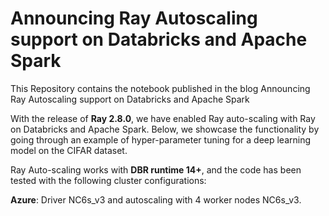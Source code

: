 # Announcing Ray Autoscaling support on Databricks and Apache Spark
This Repository contains the notebook published in the blog Announcing Ray Autoscaling support on Databricks and Apache Spark

With the release of **Ray 2.8.0**, we have enabled Ray auto-scaling with Ray on Databricks and Apache Spark. Below, we showcase the functionality by going through an example of hyper-parameter tuning for a deep learning model on the CIFAR dataset.

Ray Auto-scaling works with **DBR runtime 14+**, and the code has been tested with the following cluster configurations:

**Azure**: Driver NC6s_v3 and autoscaling with 4 worker nodes NC6s_v3.
